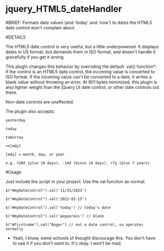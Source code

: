 # jquery_HTML5_dateHandler
#BRIEF: Formats date values (and 'today' and 'now') to dates the HTML5 date control won't complain about

#DETAILS

The HTML5 date control is very useful, but a little underpowered. It displays dates in US format, but demands them in ISO format, and doesn't handle it gracefully if you get it wrong.

This plugin changes this behavior by overriding the default .val() function*: if the control is an HTML5 date control, the incoming value is converted to ISO format. If the incoming value can't be converted to a date, it writes a blank value without throwing an error. At 901 bytes minimized, this plugin is also lighter weight than the jQuery UI date control, or other date controls out there.

Non-date controls are unaffected.

The plugin also accepts:

    yesterday

    today

    tomorrow

    +n[mdy] 

    [mdy] = month, day, or year
  
    e.g. +10d (plus 10 days), -14d (minus 14 days), +7y (plus 7 years)

#Usage

Just include the script in your project. Use the val function as normal.

    $("#myDateControl").val('11/15/2023')

    $("#myDateControl").val('2022-05-15')

    $("#myDateControl").val('today') // today's date

    $("#myDateControl").val('pepperoni') // blank

    $("#firstname").val("Roger") // not a date control, so operates normally

* Yeah, I know, some schools of thought discourage this. You don't have to use it if you don't want to. It's okay. I won't be mad.
